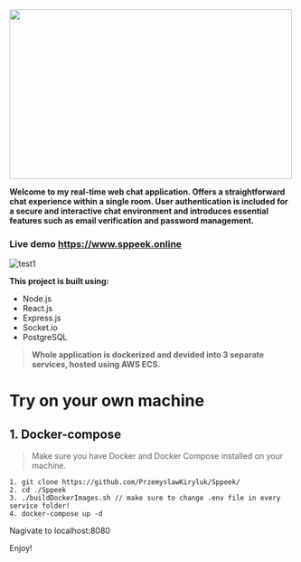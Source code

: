 <img src="https://github.com/PrzemyslawKiryluk/Sppeek/assets/61840719/e42168b3-d495-4d12-b46d-ae249a3105e2" width="500" height="300" padding="0"/>

**Welcome to my real-time web chat application. Offers a straightforward chat experience within a single room. User authentication is included for a secure and interactive chat environment and introduces essential features such as email verification and password management.**

### Live demo https://www.sppeek.online

![test1](https://github.com/PrzemyslawKiryluk/Sppeek/assets/61840719/c3608245-daed-45f2-a551-9df14a430f44)


**This project is built using:**

- Node.js
- React.js
- Express.js
- Socket.io
- PostgreSQL

> **Whole application is dockerized and devided into 3 separate services, hosted using AWS ECS.**
# Try on your own machine
## 1. Docker-compose
  > Make sure you have Docker and Docker Compose installed on your machine.  
  ```
  1. git clone https://github.com/PrzemyslawKiryluk/Sppeek/
  2. cd ./Sppeek
  3. ./buildDockerImages.sh // make sure to change .env file in every service folder!
  4. docker-compose up -d
  ```
  Nagivate to localhost:8080
  
  Enjoy!

